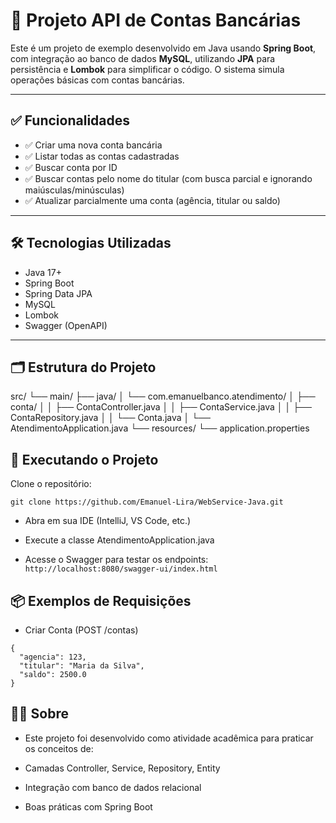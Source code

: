 # 🏦 Projeto API de Contas Bancárias

Este é um projeto de exemplo desenvolvido em Java usando **Spring Boot**, com integração ao banco de dados **MySQL**, utilizando **JPA** para persistência e **Lombok** para simplificar o código. O sistema simula operações básicas com contas bancárias.

---

## ✅ Funcionalidades

- ✅ Criar uma nova conta bancária
- ✅ Listar todas as contas cadastradas
- ✅ Buscar conta por ID
- ✅ Buscar contas pelo nome do titular (com busca parcial e ignorando maiúsculas/minúsculas)
- ✅ Atualizar parcialmente uma conta (agência, titular ou saldo)

---

## 🛠️ Tecnologias Utilizadas

- Java 17+
- Spring Boot
- Spring Data JPA
- MySQL
- Lombok
- Swagger (OpenAPI)

---

## 🗂️ Estrutura do Projeto

src/
└── main/
├── java/
│ └── com.emanuelbanco.atendimento/
│ ├── conta/
│ │ ├── ContaController.java
│ │ ├── ContaService.java
│ │ ├── ContaRepository.java
│ │ └── Conta.java
│ └── AtendimentoApplication.java
└── resources/
└── application.properties

## 🚀 Executando o Projeto
Clone o repositório:

```git clone https://github.com/Emanuel-Lira/WebService-Java.git```

- Abra em sua IDE (IntelliJ, VS Code, etc.)

- Execute a classe AtendimentoApplication.java

- Acesse o Swagger para testar os endpoints:``` http://localhost:8080/swagger-ui/index.html```

## 📦 Exemplos de Requisições
- Criar Conta (POST /contas)
```
{
  "agencia": 123,
  "titular": "Maria da Silva",
  "saldo": 2500.0
}
```
## 👨‍🎓 Sobre
- Este projeto foi desenvolvido como atividade acadêmica para praticar os conceitos de:

- Camadas Controller, Service, Repository, Entity

- Integração com banco de dados relacional

- Boas práticas com Spring Boot


